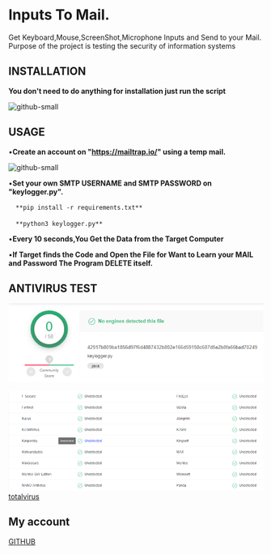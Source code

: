 # Inputs To Mail.
Get Keyboard,Mouse,ScreenShot,Microphone Inputs and Send to your Mail.
Purpose of the project is testing the security of information systems

## INSTALLATION

**You don't need to do anything for installation just run the script**

![github-small](/images/Adsız.png)

## USAGE

•**Create an account on "https://mailtrap.io/" using a temp mail.**

![github-small](https://github.com/aydinnyunus/WifiPassword-Stealer/blob/master/images/dene.png?raw=true)


•**Set your own SMTP USERNAME and SMTP PASSWORD on "keylogger.py".**
```
  **pip install -r requirements.txt**

  **python3 keylogger.py**
```

•**Every 10 seconds,You Get the Data from the Target Computer**

•**If Target finds the Code and Open the File for Want to Learn your MAIL and Password The Program DELETE itself.**


## ANTIVIRUS TEST

![github-small](/images/1.png)

![github-small](/images/2.png)
[totalvirus](virustotal.com/gui/file/dee8f2bd77c0d943f0a52ea2d3795cda94f48dd61b1980bf15d0b5962e8aa4de)

## My account

[GITHUB](https://github.com/Thasushigamer)
